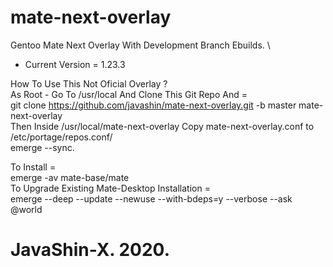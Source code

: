 # mate-next-overlay
Gentoo Mate Next Overlay With Development Branch Ebuilds. \

- Current Version = 1.23.3 

How To Use This Not Oficial Overlay ? \
As Root - Go To /usr/local And Clone This Git Repo And = \
git clone https://github.com/javashin/mate-next-overlay.git -b master mate-next-overlay \
Then Inside /usr/local/mate-next-overlay Copy mate-next-overlay.conf to /etc/portage/repos.conf/ \
emerge --sync. 

To Install = \
emerge -av mate-base/mate \
To Upgrade Existing Mate-Desktop Installation = \
emerge --deep --update --newuse --with-bdeps=y --verbose --ask @world 



# JavaShin-X. 2020.
 
